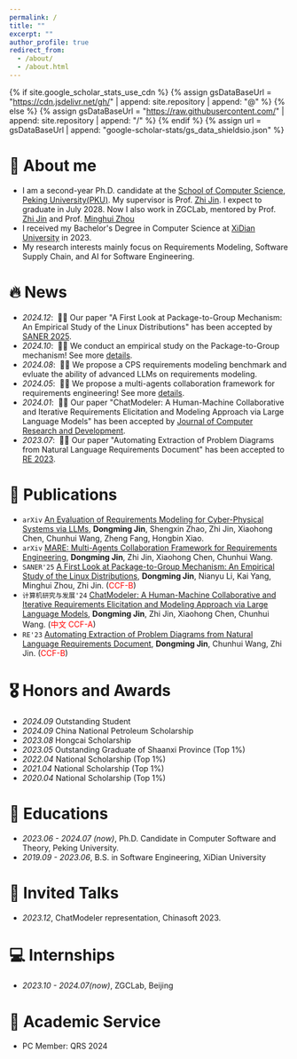 ```yaml
---
permalink: /
title: ""
excerpt: ""
author_profile: true
redirect_from: 
  - /about/
  - /about.html
---
```


{% if site.google_scholar_stats_use_cdn %}
{% assign gsDataBaseUrl = "https://cdn.jsdelivr.net/gh/" | append: site.repository | append: "@" %}
{% else %}
{% assign gsDataBaseUrl = "https://raw.githubusercontent.com/" | append: site.repository | append: "/" %}
{% endif %}
{% assign url = gsDataBaseUrl | append: "google-scholar-stats/gs_data_shieldsio.json" %}

<span class='anchor' id='about-me'></span>

# 👋 About me
- I am a second-year Ph.D. candidate at the [School of Computer Science](https://cs.pku.edu.cn/), [Peking University(PKU)](https://www.pku.edu.cn/). My supervisor is Prof. [Zhi Jin](https://scholar.google.com.hk/citations?user=ZC7SObAAAAAJ&hl). I expect to graduate in July 2028. Now I also work in ZGCLab, mentored by Prof. [Zhi Jin](https://scholar.google.com.hk/citations?user=ZC7SObAAAAAJ&hl) and Prof. [Minghui Zhou](https://scholar.google.com/citations?user=ba3_FkYAAAAJ&hl=en) 
- I received my Bachelor's Degree in Computer Science at [XiDian University](https://www.xidian.edu.cn/) in 2023.
- My research interests mainly focus on Requirements Modeling, Software Supply Chain, and AI for Software Engineering.

# 🔥 News
- *2024.12*: &nbsp;🎉🎉 Our paper "A First Look at Package-to-Group Mechanism: An Empirical Study of the Linux Distributions" has been accepted by [SANER 2025](https://conf.researchr.org/home/saner-2025).
- *2024.10*: &nbsp;🎉🎉 We conduct an empirical study on the Package-to-Group mechanism! See more [details](https://arxiv.org/abs/2410.10131).
- *2024.08*: &nbsp;🎉🎉 We propose a CPS requirements modeling benchmark and evluate the ability of advanced LLMs on requirements modeling.
- *2024.05*: &nbsp;🎉🎉 We propose a multi-agents collaboration framework for requirements engineering! See more [details](https://arxiv.org/pdf/2405.03256).
- *2024.01*: &nbsp;🎉🎉 Our paper "ChatModeler: A Human-Machine Collaborative and Iterative Requirements Elicitation and Modeling Approach via Large Language Models" has been accepted by [Journal of Computer Research and Development](https://crad.ict.ac.cn/).
- *2023.07*: &nbsp;🎉🎉 Our paper "Automating Extraction of Problem Diagrams from Natural Language Requirements Document" has been accepted to [RE 2023](https://homepages.uc.edu/~niunn/EnviRE/EnviRE2023.html).

# 📝 Publications
- ``arXiv`` [An Evaluation of Requirements Modeling for Cyber-Physical Systems via LLMs](https://arxiv.org/abs/2408.02450), **Dongming Jin**, Shengxin Zhao, Zhi Jin, Xiaohong Chen, Chunhui Wang, Zheng Fang, Hongbin Xiao.
- ``arXiv`` [MARE: Multi-Agents Collaboration Framework for Requirements Engineering](https://arxiv.org/pdf/2405.03256), **Dongming Jin**, Zhi Jin, Xiaohong Chen, Chunhui Wang.
- ``SANER'25`` [A First Look at Package-to-Group Mechanism: An Empirical Study of the Linux Distributions](https://arxiv.org/abs/2410.10131), **Dongming Jin**, Nianyu Li, Kai Yang, Minghui Zhou, Zhi Jin. (<span style="color:red">CCF-B</span>)
- ``计算机研究与发展'24`` [ChatModeler: A Human-Machine Collaborative and Iterative Requirements Elicitation and Modeling Approach via Large Language Models](https://crad.ict.ac.cn/en/article/doi/10.7544/issn1000-1239.202330746), **Dongming Jin**, Zhi Jin, Xiaohong Chen, Chunhui Wang. (<span style="color:red">中文 CCF-A</span>)
- ``RE'23`` [Automating Extraction of Problem Diagrams from Natural Language Requirements Document](https://ieeexplore.ieee.org/document/10260965), **Dongming Jin**, Chunhui Wang, Zhi Jin. (<span style="color:red">CCF-B</span>)

# 🎖 Honors and Awards
- *2024.09* Outstanding Student
- *2024.09* China National Petroleum Scholarship
- *2023.08* Hongcai Scholarship
- *2023.05* Outstanding Graduate of Shaanxi Province (Top 1%)
- *2022.04* National Scholarship (Top 1%)
- *2021.04* National Scholarship (Top 1%)
- *2020.04* National Scholarship (Top 1%)

# 📖 Educations
- *2023.06 - 2024.07 (now)*, Ph.D. Candidate in Computer Software and Theory, Peking University. 
- *2019.09 - 2023.06*, B.S. in Software Engineering, XiDian University

# 💬 Invited Talks
- *2023.12*, ChatModeler representation, Chinasoft 2023.

# 💻 Internships
- *2023.10 - 2024.07(now)*, ZGCLab, Beijing

# 🌟 Academic Service
* PC Member: QRS 2024

